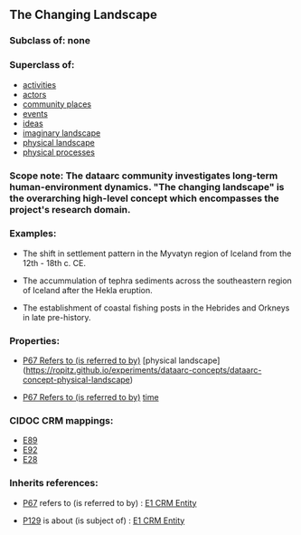 
## The Changing Landscape


###  Subclass of: none
###  Superclass of:
* [activities](https://ropitz.github.io/experiments/dataarc-concepts/dataarc-concept-activities) 
* [actors](https://ropitz.github.io/experiments/dataarc-concepts/dataarc-concept-actors)
* [community places](https://ropitz.github.io/experiments/dataarc-concepts/dataarc-concept-community-places)
* [events](https://ropitz.github.io/experiments/dataarc-concepts/dataarc-concept-events)
* [ideas](https://ropitz.github.io/experiments/dataarc-concepts/dataarc-concept-ideas)
* [imaginary landscape](https://ropitz.github.io/experiments/dataarc-concepts/dataarc-concept-imaginary-landscape)
* [physical landscape](https://ropitz.github.io/experiments/dataarc-concepts/dataarc-concept-physical-landscape)
* [physical processes](https://ropitz.github.io/experiments/dataarc-concepts/dataarc-concept-physical-processes)

###  Scope note: The dataarc community investigates long-term human-environment dynamics. "The changing landscape" is the overarching high-level concept which encompasses the project's research domain. 

### Examples: 

* The shift in settlement pattern in the Myvatyn region of Iceland from the 12th - 18th c. CE. 

* The accummulation of tephra sediments across the southeastern region of Iceland after the Hekla eruption.

* The establishment of coastal fishing posts in the Hebrides and Orkneys in late pre-history.

### Properties:

* [ P67 Refers to (is referred to by)](http://www.cidoc-crm.org/Property/p67-refers-to/version-6.2.1)
 [physical landscape] (https://ropitz.github.io/experiments/dataarc-concepts/dataarc-concept-physical-landscape)
 
* [P67 Refers to (is referred to by)](http://www.cidoc-crm.org/Property/p67-refers-to/version-6.2.1)
 [time](https://ropitz.github.io/experiments/dataarc-concepts/dataarc-concept-time)

### CIDOC CRM mappings: 

* [E89](http://www.cidoc-crm.org/Entity/E89-Propositional-Object/Version-6.2.1)
* [E92](http://www.cidoc-crm.org/Entity/E92_Spacetime_Volume/Version-6.2.1)
* [E28](http://www.cidoc-crm.org/Entity/E28_Conceptual_Object/Version-6.2.1)


### Inherits references:

* [P67](http://www.cidoc-crm.org/Property/p129-is-about/version-6.2.1) refers to (is referred to by) : [E1 CRM Entity](http://www.cidoc-crm.org/entity/e1-crm-entity/version-6.2.1)

* [P129](http://www.cidoc-crm.org/Property/p129-is-about/version-6.2.1) is about (is subject of) : [E1 CRM Entity](http://www.cidoc-crm.org/entity/e1-crm-entity/version-6.2.1)
